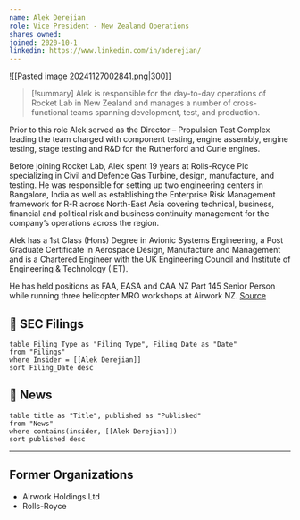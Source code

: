 ```yaml
---
name: Alek Derejian
role: Vice President - New Zealand Operations
shares_owned: 
joined: 2020-10-1
linkedin: https://www.linkedin.com/in/aderejian/
---
```


![[Pasted image 20241127002841.png|300]]

>[!summary]
Alek is responsible for the day-to-day operations of Rocket Lab in New Zealand and manages a number of cross-functional teams spanning development, test, and production.
>
Prior to this role Alek served as the Director – Propulsion Test Complex leading the team charged with component testing, engine assembly, engine testing, stage testing and R&D for the Rutherford and Curie engines.
>
Before joining Rocket Lab, Alek spent 19 years at Rolls-Royce Plc specializing in Civil and Defence Gas Turbine, design, manufacture, and testing. He was responsible for setting up two engineering centers in Bangalore, India as well as establishing the Enterprise Risk Management framework for R-R across North-East Asia covering technical, business, financial and political risk and business continuity management for the company’s operations across the region.
>
Alek has a 1st Class (Hons) Degree in Avionic Systems Engineering, a Post Graduate Certificate in Aerospace Design, Manufacture and Management and is a Chartered Engineer with the UK Engineering Council and Institute of Engineering & Technology (IET).
>
He has held positions as FAA, EASA and CAA NZ Part 145 Senior Person while running three helicopter MRO workshops at Airwork NZ.
[Source](https://www.rocketlabusa.com/about/team/)

## 💼 SEC Filings

```dataview
table Filing_Type as "Filing Type", Filing_Date as "Date"
from "Filings"
where Insider = [[Alek Derejian]]
sort Filing_Date desc
```

## 📰 News
```dataview
table title as "Title", published as "Published"
from "News"
where contains(insider, [[Alek Derejian]])
sort published desc
```

---
## Former Organizations

-  Airwork Holdings Ltd
-  Rolls-Royce